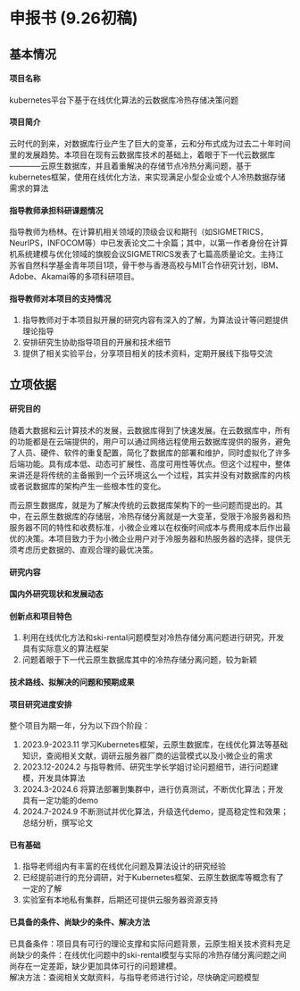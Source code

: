 # 申报书 (9.26初稿)

## 基本情况

#### 项目名称

kubernetes平台下基于在线优化算法的云数据库冷热存储决策问题

#### 项目简介

云时代的到来，对数据库行业产生了巨大的变革，云和分布式成为过去二十年时间里的发展趋势。本项目在现有云数据库技术的基础上，着眼于下一代云数据库————云原生数据库，并且着重解决的存储节点冷热分离问题，基于kubernetes框架，使用在线优化方法，来实现满足小型企业或个人冷热数据存储需求的算法

#### 指导教师承担科研课题情况

指导教师为杨林。在计算机相关领域的顶级会议和期刊（如SIGMETRICS，NeurIPS，INFOCOM等）中已发表论文二十余篇；其中，以第一作者身份在计算机系统建模与优化领域的旗舰会议SIGMETRICS发表了七篇高质量论文。主持江苏省自然科学基金青年项目1项，骨干参与香港高校与MIT合作研究计划，IBM、Adobe、Akamai等的多项科研项目。

#### 指导教师对本项目的支持情况

1. 指导教师对于本项目拟开展的研究内容有深入的了解，为算法设计等问题提供理论指导
2. 安排研究生协助指导项目的开展和技术细节
3. 提供了相关实验平台，分享项目相关的技术资料，定期开展线下指导交流

## 立项依据

#### 研究目的

随着大数据和云计算技术的发展，云数据库得到了快速发展。在云数据库中，所有的功能都是在云端提供的，用户可以通过网络远程使用云数据库提供的服务，避免了人员、硬件、软件的重复配置，简化了数据库的部署和维护，同时虚拟化了许多后端功能。具有成本低、动态可扩展性、高度可用性等优点。但这个过程中，整体来讲还是将传统的主备搬到一个云环境这么一个过程，其实并没有对数据库的内核或者说数据库的架构产生一些根本性的变化。

而云原生数据库，就是为了解决传统的云数据库架构下的一些问题而提出的。其中，在云原生数据库的存储层，冷热存储分离就是一大变革，受限于冷服务器和热服务器不同的特性和收费标准，小微企业难以在权衡时间成本与费用成本后作出最优的决策。本项目致力于为小微企业用户对于冷服务器和热服务器的选择，提供无须考虑历史数据的、直观合理的最优决策。

#### 研究内容


#### 国内外研究现状和发展动态


#### 创新点和项目特色

1. 利用在线优化方法和ski-rental问题模型对冷热存储分离问题进行研究，开发具有实际意义的算法框架
2. 问题着眼于下一代云原生数据库其中的冷热存储分离问题，较为新颖

#### 技术路线、拟解决的问题和预期成果

#### 项目研究进度安排

整个项目为期一年，分为以下四个阶段：

1. 2023.9-2023.11
学习Kubernetes框架，云原生数据库，在线优化算法等基础知识，查阅相关文献，调研云服务器厂商的运营模式以及小微企业的需求
2. 2023.12-2024.2
与指导教师、研究生学长学姐讨论问题细节，进行问题建模，开发具体算法
3. 2024.3-2024.6
将算法部署到集群中，进行仿真测试，不断优化算法；开发具有一定功能的demo
4. 2024.7-2024.9
不断测试并优化算法，升级迭代demo，提高稳定性和效果；总结分析，撰写论文

#### 已有基础

1. 指导老师组内有丰富的在线优化问题及算法设计的研究经验
2. 已经提前进行的充分调研，对于Kubernetes框架、云原生数据库等概念有了一定的了解
3. 实验室有本地私有集群，后期还可提供云服务器资源支持

#### 已具备的条件、尚缺少的条件、解决方法

已具备条件：项目具有可行的理论支撑和实际问题背景，云原生相关技术资料充足  
尚缺少的条件：在线优化问题中的ski-rental模型与实际的冷热存储分离问题之间尚存在一定差距，缺少更加具体可行的问题建模。  
解决方法：查阅相关文献资料，与指导老师进行讨论，尽快确定问题模型  